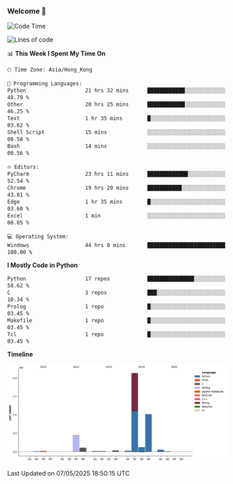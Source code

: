 ### Welcome 👋

<!--START_SECTION:waka-->
![Code Time](http://img.shields.io/badge/Code%20Time-1%2C938%20hrs%2025%20mins-blue)

![Lines of code](https://img.shields.io/badge/From%20Hello%20World%20I%27ve%20Written-4.0%20million%20lines%20of%20code-blue)

📊 **This Week I Spent My Time On** 

```text
🕑︎ Time Zone: Asia/Hong_Kong

💬 Programming Languages: 
Python                   21 hrs 32 mins      ████████████░░░░░░░░░░░░░   48.79 % 
Other                    20 hrs 25 mins      ████████████░░░░░░░░░░░░░   46.25 % 
Text                     1 hr 35 mins        █░░░░░░░░░░░░░░░░░░░░░░░░   03.62 % 
Shell Script             15 mins             ░░░░░░░░░░░░░░░░░░░░░░░░░   00.58 % 
Bash                     14 mins             ░░░░░░░░░░░░░░░░░░░░░░░░░   00.56 % 

🔥 Editors: 
PyCharm                  23 hrs 11 mins      █████████████░░░░░░░░░░░░   52.54 % 
Chrome                   19 hrs 20 mins      ███████████░░░░░░░░░░░░░░   43.81 % 
Edge                     1 hr 35 mins        █░░░░░░░░░░░░░░░░░░░░░░░░   03.60 % 
Excel                    1 min               ░░░░░░░░░░░░░░░░░░░░░░░░░   00.05 % 

💻 Operating System: 
Windows                  44 hrs 8 mins       █████████████████████████   100.00 % 
```

**I Mostly Code in Python** 

```text
Python                   17 repos            ███████████████░░░░░░░░░░   58.62 % 
C                        3 repos             ███░░░░░░░░░░░░░░░░░░░░░░   10.34 % 
Prolog                   1 repo              █░░░░░░░░░░░░░░░░░░░░░░░░   03.45 % 
Makefile                 1 repo              █░░░░░░░░░░░░░░░░░░░░░░░░   03.45 % 
Tcl                      1 repo              █░░░░░░░░░░░░░░░░░░░░░░░░   03.45 % 
```



**Timeline**

![Lines of Code chart](https://raw.githubusercontent.com/xhj2501/xhj2501/main/assets/bar_graph.png)


 Last Updated on 07/05/2025 18:50:15 UTC
<!--END_SECTION:waka-->

